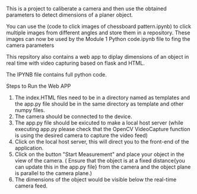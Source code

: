 This is a project to caliberate a camera and then use the obtained parameters to detect dimensions of a planer object.

You can use the (code to click images of chessboard pattern.ipynb) to click multiple images from different angles and store them in a repository.
These images can now be used by the Module 1 Python code.ipynb file to fing the camera parameters

This repsitory also contains a web app to diplay dimensions of an object in real time with video capturing based on flask and HTML.


The IPYNB file contains full python code.

Steps to Run the Web APP

1. The index.HTML files need to be in a directory named as templates and the app.py file should be in the same directory as template and other numpy files.
2. The camera should be connected to the device.
3. The app.py file should be exicuted to make a local host server (while executing app.py please check that the OpenCV VideoCapture function is using the desired camera to capture the video feed)
4. Click on the local host server, this will direct you to the front-end of the application.
5. Click on the button "Start Measurement" and place your object in the view of the camera. ( Ensure that the object is at a fixed distance{you can update this in the app.py file} from the camera and the object plane is parallel to the camera plane.)
6. The dimensions of the object would be visible below the real-time camera feed.
